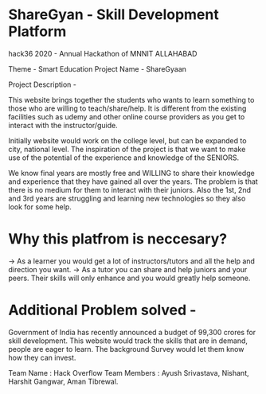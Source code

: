 # ShareGyan - Skill Development Platform
hack36 2020 - Annual Hackathon of MNNIT ALLAHABAD

Theme - Smart Education
Project Name - ShareGyaan

Project Description - 

This website brings together the students who wants to learn something to those who are willing to teach/share/help.
It is different from the existing facilities such as udemy and other online course providers as you get to interact with the instructor/guide.

Initially website would work on the college level, but can be expanded to city, national level.
The inspiration of the project is that we want to make use of the potential of the experience and knowledge of the SENIORS.

We know final years are mostly free and WILLING to share their knowledge and experience that they have gained all over the years.
The problem is that there is no medium for them to interact with their juniors.
Also the 1st, 2nd and 3rd years are struggling and learning new technologies so they also look for some help.

# Why this platfrom is neccesary? 

->  As a learner you would get a lot of instructors/tutors and 
    all the help and direction you want.
->  As a tutor you can share and help juniors and your peers. 
    Their skills will only enhance and you would greatly help someone.

# Additional Problem solved -

Government of India has recently announced a budget of 99,300 crores for skill development. 
This website would track the skills that are in demand, people are eager to learn. 
The background Survey would let them know how they can invest. 

Team Name : Hack Overflow
Team Members : Ayush Srivastava, Nishant, Harshit Gangwar, Aman Tibrewal.
